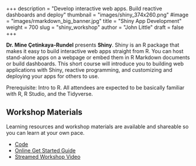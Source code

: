 +++
description = "Develop interactive web apps.  Build reactive dashboards and deploy"
thumbnail = "images/shiny_374x260.png"
#image = "images/rmarkdown_big_banner.jpg"
title = "Shiny App Development"
weight = 700
slug = "shiny_workshop"
author = "John Little"
draft = false
+++

**Dr. Mine Çetinkaya-Rundel** presents **Shiny**.  Shiny is an R package that makes it easy to build interactive web apps straight from R. You can host stand-alone apps on a webpage or embed them in R Markdown documents or build dashboards. This short course will introduce you to building web applications with Shiny, reactive programming, and customizing and deploying your apps for others to use.

Prerequisite:  Intro to R. All attendees are expected to be basically familiar with R, R Studio, and the Tidyverse. 

<!-- a href="https://duke.libcal.com/event/4799239" class="button big">Register</a -->

## Workshop Materials

Learning resources and workshop materials are available and shareable so you can learn at your own pace. 

- [Code](https://github.com/mine-cetinkaya-rundel/dukelib-workshop-shiny-18)
- [Online Get Started Guide](https://shiny.rstudio.com/tutorial/)
- [Streamed Workshop Video](https://library.capture.duke.edu/Panopto/Pages/Viewer.aspx?id=7a59e23a-1f7f-4bd7-8ebc-a943014170b4)

